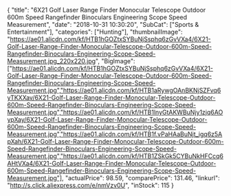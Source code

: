 {
	"title": "6X21 Golf Laser Range Finder Monocular Telescope Outdoor 600m Speed Rangefinder Binoculars Engineering Scope Speed Measurement",
	"date": "2018-10-31 10:30:20",
	"SubCat": ["Sports & Entertainment"],
	"categories": ["Hunting"],
	"thumbnailImage": "https://ae01.alicdn.com/kf/HTB1hGOZtxSYBuNjSsphq6zGvVXa4/6X21-Golf-Laser-Range-Finder-Monocular-Telescope-Outdoor-600m-Speed-Rangefinder-Binoculars-Engineering-Scope-Speed-Measurement.jpg_220x220.jpg",
	"BigImage": ["https://ae01.alicdn.com/kf/HTB1hGOZtxSYBuNjSsphq6zGvVXa4/6X21-Golf-Laser-Range-Finder-Monocular-Telescope-Outdoor-600m-Speed-Rangefinder-Binoculars-Engineering-Scope-Speed-Measurement.jpg","https://ae01.alicdn.com/kf/HTB1aRywgOAnBKNjSZFvq6yTKXXav/6X21-Golf-Laser-Range-Finder-Monocular-Telescope-Outdoor-600m-Speed-Rangefinder-Binoculars-Engineering-Scope-Speed-Measurement.jpg","https://ae01.alicdn.com/kf/HTB1lnyGtAKWBuNjy1zjq6AOypXay/6X21-Golf-Laser-Range-Finder-Monocular-Telescope-Outdoor-600m-Speed-Rangefinder-Binoculars-Engineering-Scope-Speed-Measurement.jpg","https://ae01.alicdn.com/kf/HTB1f.vPaHAaBuNjt_igq6z5ApXah/6X21-Golf-Laser-Range-Finder-Monocular-Telescope-Outdoor-600m-Speed-Rangefinder-Binoculars-Engineering-Scope-Speed-Measurement.jpg","https://ae01.alicdn.com/kf/HTB1ZSkGk5CYBuNkHFCcq6AHtVXa4/6X21-Golf-Laser-Range-Finder-Monocular-Telescope-Outdoor-600m-Speed-Rangefinder-Binoculars-Engineering-Scope-Speed-Measurement.jpg"],
	"actualPrice": 98.59,
	"comparePrice": 131.46,
	"linkurl": "http://s.click.aliexpress.com/e/nmVzv0U",
	"inStock": 115
}
